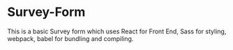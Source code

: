 # Survey-Form
This is a basic Survey form which uses React for Front End, Sass for styling, webpack, babel for bundling and compiling.
